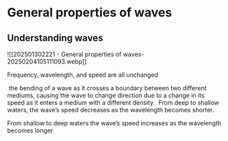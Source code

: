 # General properties of waves
## Understanding waves
![[202501302221 - General properties of waves-20250204105111093.webp]]

Frequency, wavelength, and speed are all unchanged

 the bending of a wave as it crosses a boundary between two different mediums, causing the wave to change direction due to a change in its speed as it enters a medium with a different density
 
From deep to shallow waters, the wave’s speed decreases as the wavelength becomes shorter.

From shallow to deep waters the wave’s speed increases as the wavelength becomes longer